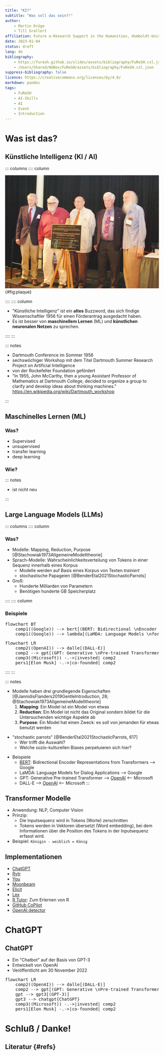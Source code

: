 ```yaml
---
title: "KI?"
subtitle: "Was soll das sein?!"
author:
    - Martin Dröge
    - Till Grallert
affiliation: Future e-Research Support in the Humanities, Humboldt-Universität zu Berlin
date: 2023-01-04 
status: draft
lang: de
bibliography: 
    - https://furesh.github.io/slides/assets/bibliography/FuReSH.csl.json
    - /Users/Shared/HUBox/FuReSH/assets/bibliography/FuReSH.csl.json
suppress-bibliography: false
licence: https://creativecommons.org/licenses/by/4.0/
markdown: pandoc
tags:
    - FuReSH
    - AI-Skills
    - AI
    - Event
    - Introduction
---
```



# Was ist das?
## Künstliche Intelligenz (KI / AI)

::: columns
:::: column

![Enthüllung einer Gedenktafel im Darthmouth College, Quelle: [@Belser2006AIConferenceReturns]](../assets/images/photos/ai-plaque-darthmouth-reveal.jpg){#fig:plaque}

::::
:::: column

- "Künstliche Intelligenz" ist ein **altes** Buzzword, das sich findige Wissenschaftler 1956 für einen Förderantrag ausgedacht haben.
- Es ist besser von **maschinellem Lernen** (ML) und **künstlichen neuronalen Netzen** zu sprechen.

::::
:::



::: notes

- Dartmouth Conference im Sommer 1956 
- sechswöchiger Workshop mit dem Titel Dartmouth Summer Research Project on Artificial Intelligence
- von der Rockefeller Foundation gefördert
- "In 1955, John McCarthy, then a young Assistant Professor of Mathematics at Dartmouth College, decided to organize a group to clarify and develop ideas about thinking machines." <https://en.wikipedia.org/wiki/Dartmouth_workshop>

:::

## Maschinelles Lernen (ML)

<!-- <pre class="mermaid">
---
title: Blackbox KI
---

flowchart LR
    Input --&gt; bb[["Künstliche Intelligenz"]] --&gt; Output
</pre> -->

<!-- ![KI/ML ist eine klassische "Blackbox"](https://furesh.github.io/slides/assets/images/operationalisierung/blackbox_io-2.jpg) -->

### Was?

- Supervised
- unsupervised
- transfer learning
- deep learning

### Wie?

::: notes

- ist nicht neu

:::

## Large Language Models (LLMs)

::: columns
:::: column

### Was?

- Modelle: Mapping, Reduction, Purpose [@Stachowiak1973AllgemeineModelltheorie]
- Sprach-Modelle: Wahrscheinlichkeitsverteilung von Tokens in einer Sequenz innerhalb eines Korpus
    + Modelle werden auf Basis eines Korpus von Texten *trainiert*
    + stochastische Papageien [@BenderEtal2021StochasticParrots]
- Groß: 
    + Hunderte Milliarden von Parametern
    + Benötigen hunderte GB Speicherplatz

::::
:::: column

### Beispiele

<pre class="mermaid">
flowchart BT
    comp1((Google)) --> bert[(BERT: Bidirectional \nEncoder Representations \nfrom Transformers)]
    comp1((Google)) --> lambda[(LaMDA: Language Models \nfor Dialog Applications)]
</pre>
<pre class="mermaid">
flowchart LR
    comp2((OpenAI)) --> dalle[(DALL-E)]
    comp2 --> gpt[(GPT: Generative \nPre-trained Transformer)]
    comp3((Microsoft)) -.->|invested| comp2
    pers1[Elon Musk] -.->|co-founded| comp2
</pre>

::::
:::

::: notes

- Modelle haben drei grundlegende Eigenschaften [@JannidisFlanders2019GentleIntroduction, 28; @Stachowiak1973AllgemeineModelltheorie]
    1. **Mapping**: Ein Model ist ein Model von etwas
    2. **Reduction**: Ein Model ist nicht das Original sondern bildet für die Untersuchenden wichtige Aspekte ab
    3. **Purpose**: Ein Model hat einen Zweck: es soll von jemanden für etwas benutzt werden
+ "stochastic parrots" [@BenderEtal2021StochasticParrots, 617]
    * Wer trifft die Auswahl?  
    * Welche sozio-kulturellen Biases perpetuieren sich hier?
- Beispiele
    - [BERT](https://github.com/google-research/bert): Bidirectional Encoder Representations from Transformers  --> Google
    - LaMDA: Language Models for Dialog Applications --> Google
    - GPT: Generative Pre-trained Transformer --> [OpenAI](https://openai.com/) <-- Microsoft
    - DALL-E --> [OpenAI](https://openai.com/) <-- Microsoft
:::

## Transformer Modelle

- Anwendung: NLP, Computer Vision
- Prinzip:
    + Die Inputsequenz wird in Tokens (Worte) zerschnitten
    + Tokens werden in Vektoren übersetzt (Word embedding), bei dem Informationen über die Position des Tokens in der Inputsequenz erfasst wird. 
- Beispiel: `Königin - weiblich = König`

## Implementationen

- [ChatGPT](https://chat.openai.com/)
- [Rytr](https://rytr.me/)
- [You](https://you.com/search?q=how+to+write+well)
- [Moonbeam](https://www.gomoonbeam.com/ )
- [Elicit](https://elicit.org/)
- [Lex](https://lex.page/)
- [R Tutor](http://rtutor.ai): Zum Erlernen von R
- [GitHub CoPilot]()
- [OpenAI detector](https://huggingface.co/openai-detector)


# ChatGPT
## ChatGPT

- Ein "Chatbot" auf der Basis von GPT-3
- Entwickelt von OpenAI
- Veröffentlicht am 30 November 2022

<pre class="mermaid">
flowchart LR
    comp2((OpenAI)) --> dalle[(DALL-E)]
    comp2 --> gpt[(GPT: Generative \nPre-trained Transformer)]
    gpt --> gpt3[(GPT-3)]
    gpt3 --> chatgpt{ChatGPT}
    comp3((Microsoft)) -.->|invested| comp2
    pers1[Elon Musk] -.->|co-founded| comp2
</pre>

# Schluß / Danke!
## Literatur {#refs}
